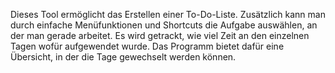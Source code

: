 Dieses Tool ermöglicht das Erstellen einer To-Do-Liste. Zusätzlich kann man durch einfache Menüfunktionen und Shortcuts die Aufgabe auswählen,
an der man gerade arbeitet. Es wird getrackt, wie viel Zeit an den einzelnen Tagen wofür aufgewendet wurde. Das Programm bietet dafür eine 
Übersicht, in der die Tage gewechselt werden können.
